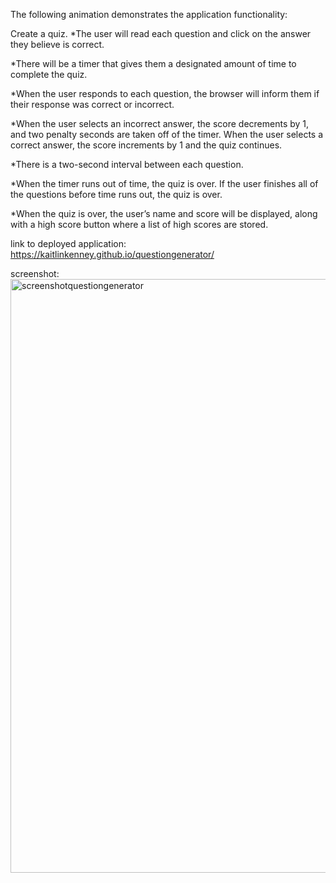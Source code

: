 
The following animation demonstrates the application functionality:


Create a quiz. 
*The user will read each question and click on the answer they believe is correct. 

*There will be a timer that gives them a designated amount of time to complete the quiz. 

*When the user responds to each question, the browser will inform them if their response was correct or incorrect. 

*When the user selects an incorrect answer, the score decrements by 1, and two penalty seconds are taken off of the timer.  When the user selects a correct answer, the score increments by 1 and the quiz continues.

*There is a two-second interval between each question. 

*When the timer runs out of time, the quiz is over.  If the user finishes all of the questions before time runs out, the quiz is over.

*When the quiz is over, the user’s name and score will be displayed, along with a high score button where a list of high scores are stored.

link to deployed application: https://kaitlinkenney.github.io/questiongenerator/

screenshot:
<img width="950" alt="screenshotquestiongenerator" src="https://user-images.githubusercontent.com/67657449/95372398-7e83e380-08a9-11eb-81b0-217e6bf70cf0.png">
